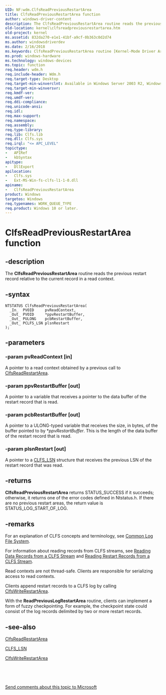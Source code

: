 ```yaml
---
UID: NF:wdm.ClfsReadPreviousRestartArea
title: ClfsReadPreviousRestartArea function
author: windows-driver-content
description: The ClfsReadPreviousRestartArea routine reads the previous restart record relative to the current record in a read context.
old-location: kernel\clfsreadpreviousrestartarea.htm
old-project: kernel
ms.assetid: 832da270-e1e1-41bf-a9cf-0b363c0d2d74
ms.author: windowsdriverdev
ms.date: 2/16/2018
ms.keywords: ClfsReadPreviousRestartArea routine [Kernel-Mode Driver Architecture], Clfs_884a8a2f-adbf-415b-968e-2f82c3f5d7fa.xml, wdm/ClfsReadPreviousRestartArea, ClfsReadPreviousRestartArea, kernel.clfsreadpreviousrestartarea
ms.prod: windows-hardware
ms.technology: windows-devices
ms.topic: function
req.header: wdm.h
req.include-header: Wdm.h
req.target-type: Desktop
req.target-min-winverclnt: Available in Windows Server 2003 R2, Windows Vista, and later versions of Windows.
req.target-min-winversvr: 
req.kmdf-ver: 
req.umdf-ver: 
req.ddi-compliance: 
req.unicode-ansi: 
req.idl: 
req.max-support: 
req.namespace: 
req.assembly: 
req.type-library: 
req.lib: Clfs.lib
req.dll: Clfs.sys
req.irql: "<= APC_LEVEL"
topictype:
-	APIRef
-	kbSyntax
apitype:
-	DllExport
apilocation:
-	Clfs.sys
-	Ext-MS-Win-fs-clfs-l1-1-0.dll
apiname:
-	ClfsReadPreviousRestartArea
product: Windows
targetos: Windows
req.typenames: WORK_QUEUE_TYPE
req.product: Windows 10 or later.
---
```


# ClfsReadPreviousRestartArea function


## -description


The <b>ClfsReadPreviousRestartArea</b> routine reads the previous restart record relative to the current record in a read context.


## -syntax


````
NTSTATUS ClfsReadPreviousRestartArea(
  _In_  PVOID     pvReadContext,
  _Out_ PVOID     *ppvRestartBuffer,
  _Out_ PULONG    pcbRestartBuffer,
  _Out_ PCLFS_LSN plsnRestart
);
````


## -parameters




### -param pvReadContext [in]

A pointer to a read context obtained by a previous call to <a href="..\wdm\nf-wdm-clfsreadrestartarea.md">ClfsReadRestartArea</a>.


### -param ppvRestartBuffer [out]

A pointer to a variable that receives a pointer to the data buffer of the restart record that is read.


### -param pcbRestartBuffer [out]

A pointer to a ULONG-typed variable that receives the size, in bytes, of the buffer pointed to by *<i>ppvRestartBuffer</i>. This is the length of the data buffer of the restart record that is read.


### -param plsnRestart [out]

A pointer to a <a href="..\wdm\ns-wdm-_cls_lsn.md">CLFS_LSN</a> structure that receives the previous LSN of the restart record that was read.


## -returns



<b>ClfsReadPreviousRestartArea</b> returns STATUS_SUCCESS if it succeeds; otherwise, it returns one of the error codes defined in Ntstatus.h. If there are no previous restart areas, the return value is STATUS_LOG_START_OF_LOG.




## -remarks



For an explanation of CLFS concepts and terminology, see <a href="https://msdn.microsoft.com/a9685648-b08c-48ca-b020-e683068f2ea2">Common Log File System</a>.

For information about reading records from CLFS streams, see <a href="https://msdn.microsoft.com/library/windows/hardware/ff560785">Reading Data Records from a CLFS Stream</a> and <a href="https://msdn.microsoft.com/library/windows/hardware/ff560786">Reading Restart Records from a CLFS Stream</a>.

Read contexts are not thread-safe. Clients are responsible for serializing access to read contexts.

Clients append restart records to a CLFS log by calling <a href="..\wdm\nf-wdm-clfswriterestartarea.md">ClfsWriteRestartArea</a>.       

With the <b>ReadPreviousLogRestartArea</b> routine, clients can implement a form of fuzzy checkpointing. For example, the checkpoint state could consist of the log records delimited by two or more restart records. 




## -see-also

<a href="..\wdm\nf-wdm-clfsreadrestartarea.md">ClfsReadRestartArea</a>



<a href="..\wdm\ns-wdm-_cls_lsn.md">CLFS_LSN</a>



<a href="..\wdm\nf-wdm-clfswriterestartarea.md">ClfsWriteRestartArea</a>



 

 

<a href="mailto:wsddocfb@microsoft.com?subject=Documentation%20feedback [kernel\kernel]:%20ClfsReadPreviousRestartArea routine%20 RELEASE:%20(2/16/2018)&amp;body=%0A%0APRIVACY STATEMENT%0A%0AWe use your feedback to improve the documentation. We don't use your email address for any other purpose, and we'll remove your email address from our system after the issue that you're reporting is fixed. While we're working to fix this issue, we might send you an email message to ask for more info. Later, we might also send you an email message to let you know that we've addressed your feedback.%0A%0AFor more info about Microsoft's privacy policy, see http://privacy.microsoft.com/en-us/default.aspx." title="Send comments about this topic to Microsoft">Send comments about this topic to Microsoft</a>

